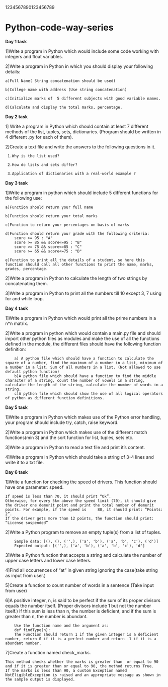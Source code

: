 1234567890123456789
# Python-code-way-series

**Day 1 task**

1]Write a program in Python which would include some code working with integers and float variables.

2]Write a program in Python in which you should display your following details:

    a)Full Name( String concatenation should be used)
  
    b)College name with address (Use string concatenation)

    c)Initialize marks of  5 different subjects with good variable names.
  
    d)Calculate and display the total marks, percentage.


**Day 2 task**

1] Write a program in Python which should contain at least 7 different methods of the list, tuples, sets, dictionaries. (Program should be written in 4 different .py for each of them).

2]Create a text file and write the answers to the following questions in it.
 
     1.Why is the list used?
     
     2.How do lists and sets differ?
     
     3.Application of dictionaries with a real-world example ?
 

**Day 3 task**

1]Write a program in python which should include 5 different functions for the following use:

    a)Function should return your full name
    
    b)Function should return your total marks
    
    c)Function to return your percentages on basis of marks
    
    d)Function should return your grade with the following criteria:
        score >= 95 : "A"
        score >= 85 && score<=95 : "B"
        score >= 75 && score<=85 : "C"
        score >= 65 && score<=75 : "D"
        
    e)Function to print all the details of a student, so here this function should call all other functions to print the name, marks, grades, percentage.

2]Write a program in Python to calculate the length of two strings by concatenating them.

3]Write a program in Python to print all the numbers till 10 except 3, 7 using for and while loop.


**Day 4 task**

1]Write a program in Python which would print all the prime numbers in a n*n matrix.

2]Write a program in python which would contain a main.py file and should import other python files as modules and make the use of all the functions defined in the module, the different files should have the following function definition:

        a) A python file which should have a function to calculate the square of a number, find the maximum of a number in a list, minimum of a number in a list. Sum of all numbers in a list. (Not allowed to use default python function)
        b)A python file which should have a function to find the middle character of a string, count the number of vowels in a string, calculate the length of the string, calculate the number of words in a string.
        c)A python file which should show the use of all logical operators of python as different function definitions.

**Day 5 task**

1]Write a program in Python which makes use of the Python error handling, your program should include try, catch, raise keyword.

2]Write a program in Python which makes use of the different match functions(min 3) and the sort function for list, tuples, sets etc.

3]Write a program in Python to read a text file and print it’s content.

4]Write a program in Python which should take a string of 3-4 lines and write it to a txt file.

**Day 6 task**

1]Write a function for checking the speed of drivers. This function should have one parameter: speed.
   
    If speed is less than 70, it should print “Ok”.
    Otherwise, for every 5km above the speed limit (70), it should give the driver one demerit point and print the total number of demerit points. For example, if the speed is     80, it should print: “Points: 2”.
    If the driver gets more than 12 points, the function should print: “License suspended”
 
2]Write a Python program to remove an empty tuple(s) from a list of tuples.
        
        Sample data: [(), (), ('',), ('a', 'b'), ('a', 'b', 'c'), ('d')]
        Expected output: [('',), ('a', 'b'), ('a', 'b', 'c'), 'd']
 
3]Write a Python function that accepts a string and calculate the number of upper case letters and lower case letters. 
 
4]Find all occurrences of “at” in given string ignoring the case(take string as input from user.)
 
5]Create a function to count number of words in a sentence (Take input from user)
 
6]A positive integer, n, is said to be perfect  if the sum of its proper divisors equals the number itself. (Proper divisors include 1 but not the number itself.) If this sum is less than n, the number is deficient, and if the sum is greater than n, the number is abundant.
        
        Use the function name and the argument as:
        def findType(n):
        The Function should return 1 if the given integer is a deficient number, return 0 if it is a perfect number and return -1 if it is a abundant number.

7]Create a function named check_marks.
    
    This method checks whether the marks is greater than  or equal to 90 and if it is greater than or equal to 90, the method returns True.
    If the marks is less than 90, a custom Exception named NotEligibleException is raised and an appropriate message as shown in the sample output is displayed.


